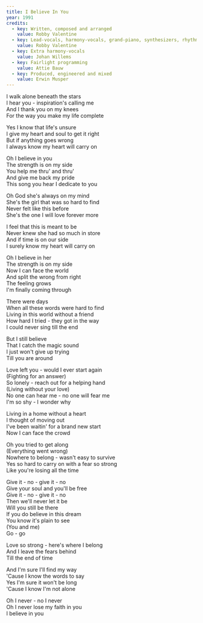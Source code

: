 ```yaml
---
title: I Believe In You
year: 1991
credits:
  - key: Written, composed and arranged
    value: Robby Valentine
  - key: Lead-vocals, harmony-vocals, grand-piano, synthesizers, rhythm-guitars, drum and synth programming, synth basses, lead-guitar
    value: Robby Valentine
  - key: Extra harmony-vocals
    value: Johan Willems
  - key: Fairlight programming
    value: Attie Bauw
  - key: Produced, engineered and mixed
    value: Erwin Musper
---
```


<p>I walk alone beneath the stars<br />
I hear you - inspiration's calling me<br />
And I thank you on my knees<br />
For the way you make my life complete</p>

<p>Yes I know that life's unsure<br />
I give my heart and soul to get it right<br />
But if anything goes wrong<br />
I always know my heart will carry on</p>

<p>Oh I believe in you<br />
The strength is on my side<br />
You help me thru' and thru'<br />
And give me back my pride<br />
This song you hear I dedicate to you</p>

<p>Oh God she's always on my mind<br />
She's the girl that was so hard to find<br />
Never felt like this before<br />
She's the one I will love forever more</p>

<p>I feel that this is meant to be<br />
Never knew she had so much in store<br />
And if time is on our side<br />
I surely know my heart will carry on</p>

<p>Oh I believe in her<br />
The strength is on my side<br />
Now I can face the world<br />
And split the wrong from right<br />
The feeling grows<br />
I'm finally coming through</p>

<p>There were days<br />
When all these words were hard to find<br />
Living in this world without a friend<br />
How hard I tried - they got in the way<br />
I could never sing till the end</p>

<p>But I still believe<br />
That I catch the magic sound<br />
I just won't give up trying<br />
Till you are around</p>

<p>Love left you - would I ever start again<br />
(Fighting for an answer)<br />
So lonely - reach out for a helping hand<br />
(Living without your love)<br />
No one can hear me - no one will fear me<br />
I'm so shy - I wonder why</p>

<p>Living in a home without a heart<br />
I thought of moving out<br />
I've been waitin' for a brand new start<br />
Now I can face the crowd</p>

<p>Oh you tried to get along<br />
(Everything went wrong)<br />
Nowhere to belong - wasn't easy to survive<br />
Yes so hard to carry on with a fear so strong<br />
Like you're losing all the time</p>

<p>Give it - no - give it - no<br />
Give your soul and you'll be free<br />
Give it - no - give it - no<br />
Then we'll never let it be<br />
Will you still be there<br />
If you do believe in this dream<br />
You know it's plain to see<br />
(You and me)<br />
Go - go</p>

<p>Love so strong - here's where I belong<br />
And I leave the fears behind<br />
Till the end of time</p>

<p>And I'm sure I'll find my way<br />
'Cause I know the words to say<br />
Yes I'm sure it won't be long<br />
'Cause I know I'm not alone</p>

<p>Oh I never - no I never<br />
Oh I never lose my faith in you<br />
I believe in you</p>